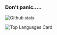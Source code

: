 ### Don't panic.....

![Github stats](https://github-readme-stats.vercel.app/api?username=ibnunazm&show_icons=true&theme=midnight-purple)

![Top Languages Card](https://github-readme-stats.vercel.app/api/top-langs/?username=ibnunazm&layout=compact&theme=midnight-purple)

